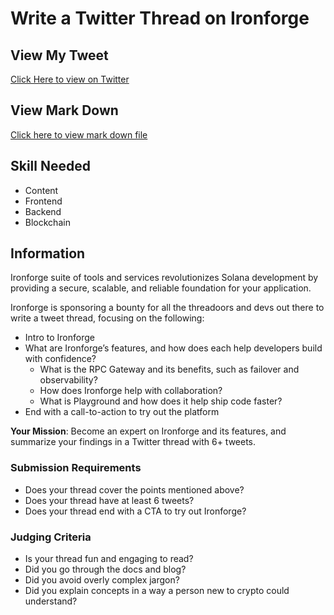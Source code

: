 # Write a Twitter Thread on Ironforge 

## View My Tweet 
[Click Here to view on Twitter](https://twitter.com/kore4lyf/status/1743270771537936674?t=yF8TEkIdVmr4ezdAcPPPQA&s=19)


## View Mark Down 
[Click here to view mark down file](./ironforge-thread.md)

## Skill Needed 
- Content
- Frontend
- Backend
- Blockchain 

## Information 
Ironforge suite of tools and services revolutionizes Solana development by providing a secure, scalable, and reliable foundation for your application.


Ironforge is sponsoring a bounty for all the threadoors and devs out there to write a tweet thread, focusing on the following: 

- Intro to Ironforge 
- What are Ironforge’s features, and how does each help developers build with confidence?
    - What is the RPC Gateway and its benefits, such as failover and observability? 
    - How does Ironforge help with collaboration?  
    - What is Playground and how does it help ship code faster?
- End with a call-to-action to try out the platform  

 

**Your Mission**: Become an expert on Ironforge and its features, and summarize your findings in a Twitter thread with 6+ tweets. 



### Submission Requirements 
- Does your thread cover the points mentioned above? 
- Does your thread have at least 6 tweets?  
- Does your thread end with a CTA to try out Ironforge? 



### Judging Criteria
- Is your thread fun and engaging to read? 
- Did you go through the docs and blog?  
- Did you avoid overly complex jargon?
- Did you explain concepts in a way a person new to crypto could understand?
